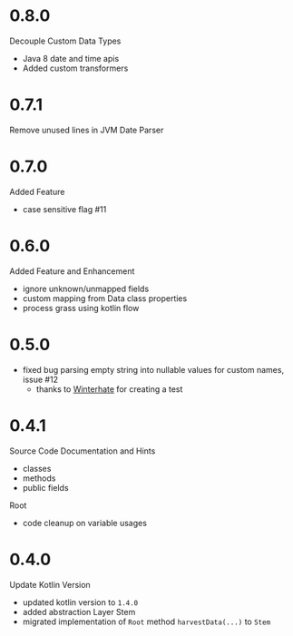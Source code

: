 # 0.8.0
Decouple Custom Data Types
   - Java 8 date and time apis
   - Added custom transformers
# 0.7.1
Remove unused lines in JVM Date Parser

# 0.7.0
Added Feature
 - case sensitive flag #11

# 0.6.0
Added Feature and Enhancement
 - ignore unknown/unmapped fields
 - custom mapping from Data class properties
 - process grass using kotlin flow
 
# 0.5.0
 - fixed bug parsing empty string into nullable values for custom names, issue #12
    - thanks to [Winterhate](https://github.com/winterhate) for creating a test
    
# 0.4.1
Source Code Documentation and Hints
  - classes
  - methods
  - public fields
   
Root
  - code cleanup on variable usages
   
# 0.4.0
Update Kotlin Version
- updated kotlin version to `1.4.0`
- added abstraction Layer Stem
- migrated implementation of `Root`  method `harvestData(...)`  to `Stem`